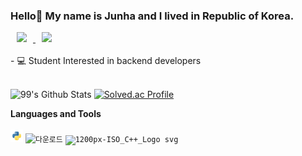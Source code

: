 ### Hello👋 My name is Junha and I lived in Republic of Korea.
<a href="https://alpox.kr">
    <img 
        src="http://img.shields.io/badge/-Tech%20Blog-655ced?style=flat&logo=github&link=https://alpox.kr"
        style="height : auto; margin-left : 10px; margin-right : 10px;"/>
</a>
<a href="https://instagram.com/junad._.p/">
    <img 
        src="http://img.shields.io/badge/-Instagram-black?style=flat&logo=Instagram&link=https://instagram.com/junad._.p/"
        style="height : auto; margin-left : 10px; margin-right : 10px; color:#E4405F"/>
</a>
<br><br>
- 💻 Student Interested in backend developers<br><br> 

 ![99's Github Stats](https://github-readme-stats.vercel.app/api?username=Junad-Park&bg_color=30,e96443,904e95&title_color=fff&text_color=fff)
[![Solved.ac Profile](http://mazassumnida.wtf/api/v2/generate_badge?boj=rorror1)](https://solved.ac/rorror1/)


<strong>Languages and Tools</strong><br><br>
<code><a target="_blank" rel="noopener noreferrer" href="https://raw.githubusercontent.com/github/explore/80688e429a7d4ef2fca1e82350fe8e3517d3494d/topics/python/python.png"><img height="20" src="https://raw.githubusercontent.com/github/explore/80688e429a7d4ef2fca1e82350fe8e3517d3494d/topics/python/python.png" style="max-width: 100%;"></a></code>
<code>![다운로드](https://user-images.githubusercontent.com/67590577/175244671-178c24b1-63cc-49e7-9de7-e9ee03fd9ba6.png)</code>
<code>![1200px-ISO_C++_Logo svg](https://user-images.githubusercontent.com/67590577/175244633-b4449f43-76fa-4a7d-82e5-48575667ad6c.png)</code>





